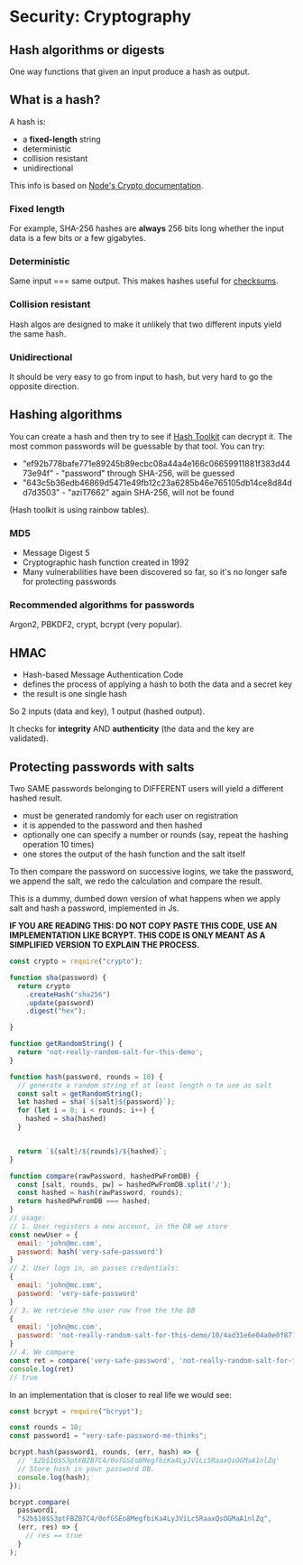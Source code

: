 # Security: Cryptography

## Hash algorithms or digests

One way functions that given an input produce a hash as output.

## What is a hash?

A hash is:

- a **fixed-length** string
- deterministic
- collision resistant
- unidirectional

This info is based on [Node's Crypto documentation](https://nodejs.org/en/knowledge/cryptography/how-to-use-crypto-module/).

### Fixed length

For example, SHA-256 hashes are **always** 256 bits long whether the input data is a few bits or a few gigabytes.

### Deterministic

Same input === same output. This makes hashes useful for [checksums](https://en.wikipedia.org/wiki/Checksum).

### Collision resistant

Hash algos are designed to make it unlikely that two different inputs yield the same hash.

### Unidirectional

It should be very easy to go from input to hash, but very hard to go the opposite direction.

## Hashing algorithms

You can create a hash and then try to see if [Hash Toolkit](https://hashtoolkit.com/reverse-hash) can decrypt it. The most common passwords will be guessable by that tool.
You can try:

- "ef92b778bafe771e89245b89ecbc08a44a4e166c06659911881f383d4473e94f" - "password" through SHA-256, will be guessed
- "643c5b36edb46869d5471e49fb12c23a6285b46e765105db14ce8d84dd7d3503" - "aziT7662" again SHA-256, will not be found

(Hash toolkit is using rainbow tables).

### MD5

- Message Digest 5
- Cryptographic hash function created in 1992
- Many vulnerabilities have been discovered so far, so it's no longer safe for protecting passwords

### Recommended algorithms for passwords

Argon2, PBKDF2, crypt, bcrypt (very popular).

## HMAC

- Hash-based Message Authentication Code
- defines the process of applying a hash to both the data and a secret key
- the result is one single hash

So 2 inputs (data and key), 1 output (hashed output).

It checks for **integrity** AND **authenticity** (the data and the key are validated).

## Protecting passwords with salts

Two SAME passwords belonging to DIFFERENT users will yield a different hashed result.

- must be generated randomly for each user on registration
- it is appended to the password and then hashed
- optionally one can specify a number or rounds (say, repeat the hashing operation 10 times)
- one stores the output of the hash function and the salt itself

To then compare the password on successive logins, we take the password, we append the salt, we redo the calculation and compare the result.

This is a dummy, dumbed down version of what happens when we apply salt and hash a password, implemented in Js.

**IF YOU ARE READING THIS: DO NOT COPY PASTE THIS CODE, USE AN IMPLEMENTATION LIKE BCRYPT. THIS CODE IS ONLY MEANT AS A SIMPLIFIED VERSION TO EXPLAIN THE PROCESS.**

```js
const crypto = require("crypto");

function sha(password) {
  return crypto
    .createHash("sha256")
    .update(password)
    .digest("hex");

}

function getRandomString() {
  return 'not-really-random-salt-for-this-demo';
}

function hash(password, rounds = 10) {
  // generate a random string of at least length n to use as salt
  const salt = getRandomString();
  let hashed = sha(`${salt}${password}`);
  for (let i = 0; i < rounds; i++) {
    hashed = sha(hashed)
  }


  return `${salt}/${rounds}/${hashed}`;
}

function compare(rawPassword, hashedPwFromDB) {
  const [salt, rounds, pw] = hashedPwFromDB.split('/');
  const hashed = hash(rawPassword, rounds);
  return hashedPwFromDB === hashed;
}
// usage:
// 1. User registers a new account, in the DB we store
const newUser = {
  email: 'john@mc.com',
  password: hash('very-safe-password')
}
// 2. User logs in, an passes credentials:
{
  email: 'john@mc.com',
  password: 'very-safe-password'
}
// 3. We retrieve the user row from the the DB
{
  email: 'john@mc.com',
  password: 'not-really-random-salt-for-this-demo/10/4ad31e6e04a0e0f8713522f0f378a798dc1dde89c81a652e8c6c24a4dacdb74a'
}
// 4. We compare
const ret = compare('very-safe-password', 'not-really-random-salt-for-this-demo/10/4ad31e6e04a0e0f8713522f0f378a798dc1dde89c81a652e8c6c24a4dacdb74a');
console.log(ret)
// true
```

In an implementation that is closer to real life we would see:

```js
const bcrypt = require("bcrypt");

const rounds = 10;
const password1 = "very-safe-password-me-thinks";

bcrypt.hash(password1, rounds, (err, hash) => {
  // '$2b$10$S3ptFBZB7C4/0ofGSEo8MegfbiKa4LyJViLc5RaaxQsOGMaA1nlZq'
  // Store hash in your password DB.
  console.log(hash);
});

bcrypt.compare(
  password1,
  "$2b$10$S3ptFBZB7C4/0ofGSEo8MegfbiKa4LyJViLc5RaaxQsOGMaA1nlZq",
  (err, res) => {
    // res == true
  }
);
```
